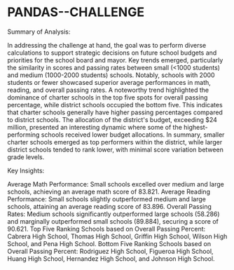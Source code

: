 # PANDAS--CHALLENGE


Summary of Analysis:

In addressing the challenge at hand, the goal was to perform diverse calculations to support strategic decisions on future school budgets and priorities for the school board and mayor. Key trends emerged, particularly the similarity in scores and passing rates between small (<1000 students) and medium (1000-2000 students) schools. Notably, schools with 2000 students or fewer showcased superior average performances in math, reading, and overall passing rates. A noteworthy trend highlighted the dominance of charter schools in the top five spots for overall passing percentage, while district schools occupied the bottom five. This indicates that charter schools generally have higher passing percentages compared to district schools. The allocation of the district's budget, exceeding $24 million, presented an interesting dynamic where some of the highest-performing schools received lower budget allocations. In summary, smaller charter schools emerged as top performers within the district, while larger district schools tended to rank lower, with minimal score variation between grade levels.

Key Insights:

Average Math Performance: Small schools excelled over medium and large schools, achieving an average math score of 83.821.
Average Reading Performance: Small schools slightly outperformed medium and large schools, attaining an average reading score of 83.896.
Overall Passing Rates: Medium schools significantly outperformed large schools (58.286) and marginally outperformed small schools (89.884), securing a score of 90.621.
Top Five Ranking Schools based on Overall Passing Percent: Cabrera High School, Thomas High School, Griffin High School, Wilson High School, and Pena High School.
Bottom Five Ranking Schools based on Overall Passing Percent: Rodriguez High School, Figueroa High School, Huang High School, Hernandez High School, and Johnson High School.
